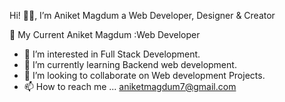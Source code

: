 Hi! 👋🤓, I’m Aniket Magdum
a Web Developer, Designer & Creator

💼 My Current
Aniket Magdum :Web Developer
- 👀 I’m interested in Full Stack Development.
- 🌱 I’m currently learning Backend web development.
- 💞️ I’m looking to collaborate on Web development Projects.
- 📫 How to reach me ... aniketmagdum7@gmail.com 

